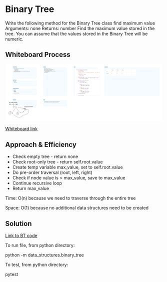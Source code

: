 # Binary Tree

Write the following method for the Binary Tree class
find maximum value
Arguments: none
Returns: number
Find the maximum value stored in the tree. You can assume that the values stored in the Binary Tree will be numeric.

## Whiteboard Process

![Whiteboard image](whiteboard16.png)

[Whiteboard link](https://www.figma.com/file/CGQc87v265OYPvLaPyDD3g/Code-Challenge-16?node-id=0%3A1&t=MegTlgiZNiz5eXnb-1)

## Approach & Efficiency

* Check empty tree - return none
* Check root-only tree - return self.root.value
* Create temp variable max_value, set to self.root.value
* Do pre-order traversal (root, left, right)
* Check if node value is > max_value, save to max_value
* Continue recursive loop
* Return max_value

Time: O(n) because we need to traverse through the entire tree

Space: O(1) because no additional data structures need to be created

## Solution

[Link to BT code](https://github.com/mikeshen7/data-structures-and-algorithms/blob/main/python/data_structures/binary_tree.py)

To run file, from python directory:

python -m data_structures.binary_tree

To test, from python directory:

pytest
